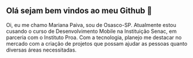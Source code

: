 ## Olá sejam bem vindos ao meu Github 👋

<!--
**marianapa1va/marianapa1va** is a ✨ _special_ ✨ repository because its `README.md` (this file) appears on your GitHub profile.

Here are some ideas to get you started:

- 🔭 I’m currently working on ...
- 🌱 I’m currently learning ...
- 👯 I’m looking to collaborate on ...
- 🤔 I’m looking for help with ...
- 💬 Ask me about ...
- 📫 How to reach me: ...
- 😄 Pronouns: ...
- ⚡ Fun fact: ...
--> Oi, eu me chamo Mariana Paiva, sou de Osasco-SP. Atualmente estou cusando o curso de Desenvolvimento Mobile na Instituição Senac, em parceria com o Instituto Proa. Com a tecnologia, planejo me destacar no mercado com a criação de projetos que possam ajudar as pessoas quanto diversas áreas necessitadas.
